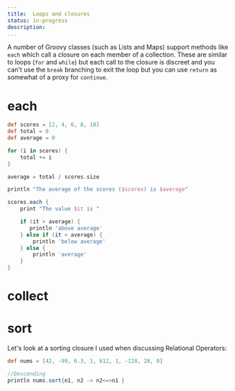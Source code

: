 ```yaml
---
title:	Loops and closures
status:	in-progress
description:	
...
```

A number of Groovy classes (such as Lists and Maps) support methods like `each` which call a closure on each member of a collection. These are similar to loops (`for` and `while`) but each call to the closure is discreet and you can't use the `break` branching to exit the loop but you can use `return` as somewhat of a proxy for `continue`.


# each

```groovy
def scores = [2, 4, 6, 8, 10]
def total = 0
def average = 0

for (i in scores) {
    total += i
}

average = total / scores.size

println "The average of the scores ($scores) is $average"

scores.each {
    print "The value $it is "

    if (it > average) {
       println 'above average'
    } else if (it < average) {
        println 'below average'
    } else {
        println 'average'
    }
}
```

# collect


# sort

Let's look at a sorting closure I used when discussing Relational Operators:

```groovy
def nums = [42, -99, 6.3, 1, 612, 1, -128, 28, 0]

//Descending
println nums.sort{n1, n2 -> n2<=>n1 }
```